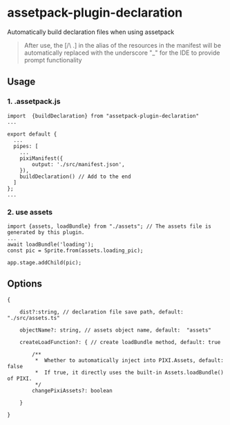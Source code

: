# assetpack-plugin-declaration


Automatically build declaration files when using assetpack

> After use, the [/\ \.] in the alias of the resources in the manifest will be automatically replaced with the underscore "_" for the IDE to provide prompt functionality

## Usage
### 1. .assetpack.js

```
import  {buildDeclaration} from "assetpack-plugin-declaration"
...

export default {
  ...
  pipes: [
    ...
    pixiManifest({
        output: './src/manifest.json',
    }),
    buildDeclaration() // Add to the end
  ]
};
...
```

### 2. use assets
```
import {assets, loadBundle} from "./assets"; // The assets file is generated by this plugin.
...
await loadBundle('loading');
const pic = Sprite.from(assets.loading_pic);

app.stage.addChild(pic);
```

## Options
```
{

    dist?:string, // declaration file save path, default: "./src/assets.ts"
    
    objectName?: string, // assets object name, default:  "assets"
    
    createLoadFunction?: { // create loadBundle method, default: true
    
        /**
         *  Whether to automatically inject into PIXI.Assets, default: false
         *  If true, it directly uses the built-in Assets.loadBundle() of PIXI.
         */
        changePixiAssets?: boolean 
        
    }

}
```